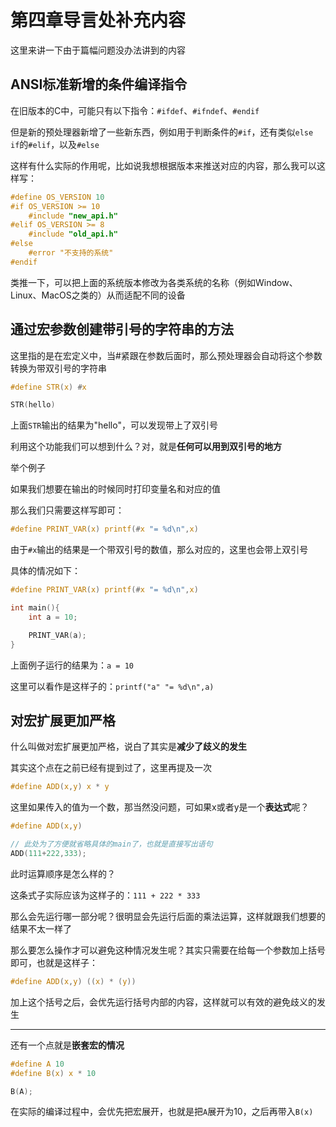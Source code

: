 # 第四章导言处补充内容
这里来讲一下由于篇幅问题没办法讲到的内容

## ANSI标准新增的条件编译指令
在旧版本的C中，可能只有以下指令：`#ifdef`、`#ifndef`、`#endif`

但是新的预处理器新增了一些新东西，例如用于判断条件的`#if`，还有类似`else if`的`#elif`，以及`#else`

这样有什么实际的作用呢，比如说我想根据版本来推送对应的内容，那么我可以这样写：

``` C
#define OS_VERSION 10
#if OS_VERSION >= 10
    #include "new_api.h"
#elif OS_VERSION >= 8
    #include "old_api.h"
#else
    #error "不支持的系统"
#endif
```

类推一下，可以把上面的系统版本修改为各类系统的名称（例如Window、Linux、MacOS之类的）从而适配不同的设备

## 通过宏参数创建带引号的字符串的方法
这里指的是在宏定义中，当#紧跟在参数后面时，那么预处理器会自动将这个参数转换为带双引号的字符串

``` C
#define STR(x) #x

STR(hello)
```
上面`STR`输出的结果为"hello"，可以发现带上了双引号

利用这个功能我们可以想到什么？对，就是**任何可以用到双引号的地方**

举个例子

如果我们想要在输出的时候同时打印变量名和对应的值

那么我们只需要这样写即可：

``` C
#define PRINT_VAR(x) printf(#x "= %d\n",x)
```
由于`#x`输出的结果是一个带双引号的数值，那么对应的，这里也会带上双引号

具体的情况如下：
``` C
#define PRINT_VAR(x) printf(#x "= %d\n",x)

int main(){
    int a = 10;

    PRINT_VAR(a);
}
```

上面例子运行的结果为：`a = 10`

这里可以看作是这样子的：`printf("a" "= %d\n",a)`

## 对宏扩展更加严格
什么叫做对宏扩展更加严格，说白了其实是**减少了歧义的发生**

其实这个点在之前已经有提到过了，这里再提及一次

``` C
#define ADD(x,y) x * y
```
这里如果传入的值为一个数，那当然没问题，可如果x或者y是一个**表达式**呢？

``` C
#define ADD(x,y)

// 此处为了方便就省略具体的main了，也就是直接写出语句
ADD(111+222,333);
```
此时运算顺序是怎么样的？

这条式子实际应该为这样子的：`111 + 222 * 333`

那么会先运行哪一部分呢？很明显会先运行后面的乘法运算，这样就跟我们想要的结果不太一样了

那么要怎么操作才可以避免这种情况发生呢？其实只需要在给每一个参数加上括号即可，也就是这样子：
``` C
#define ADD(x,y) ((x) * (y))
```
加上这个括号之后，会优先运行括号内部的内容，这样就可以有效的避免歧义的发生

---
还有一个点就是**嵌套宏的情况**

``` C
#define A 10
#define B(x) x * 10

B(A);
```
在实际的编译过程中，会优先把宏展开，也就是把`A`展开为10，之后再带入`B(x)`